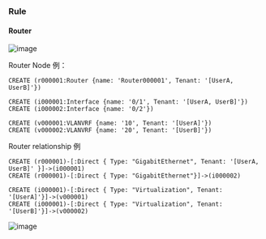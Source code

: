 
### Rule

#### Router 

![image](https://github.com/squirrel-cage-work/netgraph/assets/87857140/2b88923d-e32c-4798-8c6f-2c78ca6d69de)

Router Node 例：
``` example
CREATE (r000001:Router {name: 'Router000001', Tenant: '[UserA, UserB]'})

CREATE (i000001:Interface {name: '0/1', Tenant: '[UserA, UserB]'})
CREATE (i000002:Interface {name: '0/2'})

CREATE (v000001:VLANVRF {name: '10', Tenant: '[UserA]'})
CREATE (v000002:VLANVRF {name: '20', Tenant: '[UserB]'})
````

Router relationship 例
```
CREATE (r000001)-[:Direct { Type: "GigabitEthernet", Tenant: '[UserA, UserB]' }]->(i000001)
CREATE (r000001)-[:Direct { Type: "GigabitEthernet"}]->(i000002)

CREATE (i000001)-[:Direct { Type: "Virtualization", Tenant: '[UserA]'}]->(v000001)
CREATE (i000001)-[:Direct { Type: "Virtualization", Tenant: '[UserB]'}]->(v000002)
```

![image](https://github.com/squirrel-cage-work/netgraph/assets/87857140/96a48729-9a42-4e9f-b1dd-db55bca4a99e)
